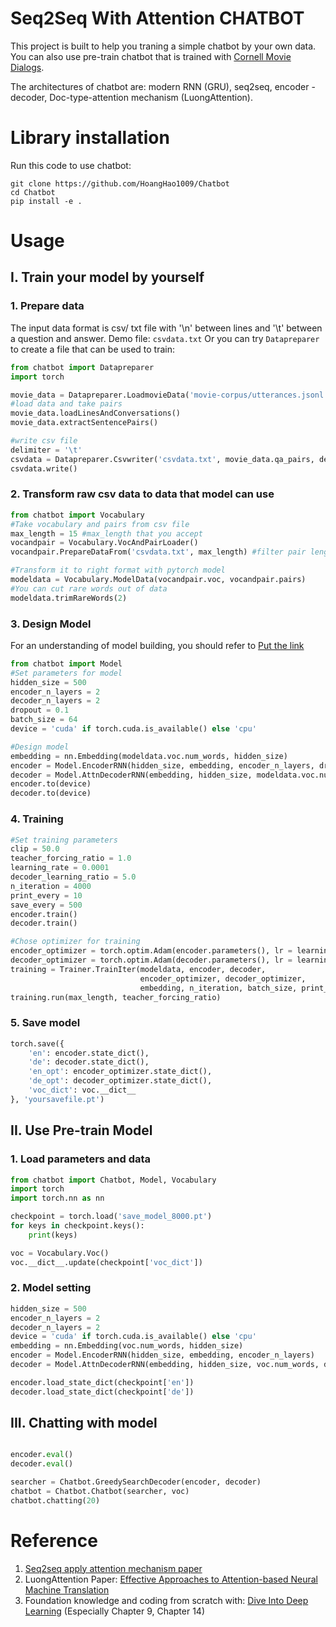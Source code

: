 # Seq2Seq With Attention CHATBOT
This project is built to help you traning a simple chatbot by your own data. You can also use pre-train chatbot that is trained with [Cornell Movie Dialogs](https://www.cs.cornell.edu/~cristian/Cornell_Movie-Dialogs_Corpus.html).

The architectures of chatbot are: modern RNN (GRU), seq2seq, encoder - decoder, Doc-type-attention mechanism (LuongAttention).

# Library installation
Run this code to use chatbot:
```
git clone https://github.com/HoangHao1009/Chatbot
cd Chatbot
pip install -e .
```

# Usage
## I. Train your model by yourself
### 1. Prepare data
The input data format is csv/ txt file with '\n' between lines and '\t' between a question and answer.
Demo file: `csvdata.txt`
Or you can try `Datapreparer` to create a file that can be used to train:
```python
from chatbot import Datapreparer
import torch

movie_data = Datapreparer.LoadmovieData('movie-corpus/utterances.jsonl') #utterences.jsonl that contain lines of question-answer
#load data and take pairs
movie_data.loadLinesAndConversations()
movie_data.extractSentencePairs()

#write csv file
delimiter = '\t'
csvdata = Datapreparer.Csvwriter('csvdata.txt', movie_data.qa_pairs, delimiter)
csvdata.write()
```

### 2. Transform raw csv data to data that model can use
```python
from chatbot import Vocabulary
#Take vocabulary and pairs from csv file
max_length = 15 #max_length that you accept 
vocandpair = Vocabulary.VocAndPairLoader()
vocandpair.PrepareDataFrom('csvdata.txt', max_length) #filter pair lengths from csv file

#Transform it to right format with pytorch model
modeldata = Vocabulary.ModelData(vocandpair.voc, vocandpair.pairs)
#You can cut rare words out of data
modeldata.trimRareWords(2)
```

### 3. Design Model
For an understanding of model building, you should refer to [Put the link]()
```python
from chatbot import Model
#Set parameters for model
hidden_size = 500
encoder_n_layers = 2
decoder_n_layers = 2
dropout = 0.1
batch_size = 64
device = 'cuda' if torch.cuda.is_available() else 'cpu'

#Design model
embedding = nn.Embedding(modeldata.voc.num_words, hidden_size)
encoder = Model.EncoderRNN(hidden_size, embedding, encoder_n_layers, dropout)
decoder = Model.AttnDecoderRNN(embedding, hidden_size, modeldata.voc.num_words, decoder_n_layers, dropout)
encoder.to(device)
decoder.to(device)
```

### 4. Training

```python
#Set training parameters
clip = 50.0
teacher_forcing_ratio = 1.0
learning_rate = 0.0001
decoder_learning_ratio = 5.0
n_iteration = 4000
print_every = 10
save_every = 500
encoder.train()
decoder.train()

#Chose optimizer for training
encoder_optimizer = torch.optim.Adam(encoder.parameters(), lr = learning_rate)
decoder_optimizer = torch.optim.Adam(decoder.parameters(), lr = learning_rate * decoder_learning_ratio)
training = Trainer.TrainIter(modeldata, encoder, decoder,
                             encoder_optimizer, decoder_optimizer, 
                             embedding, n_iteration, batch_size, print_every, clip)
training.run(max_length, teacher_forcing_ratio)
```

### 5. Save model 
```python
torch.save({
    'en': encoder.state_dict(),
    'de': decoder.state_dict(),
    'en_opt': encoder_optimizer.state_dict(),
    'de_opt': decoder_optimizer.state_dict(),
    'voc_dict': voc.__dict__
}, 'yoursavefile.pt')
```

## II. Use Pre-train Model

### 1. Load parameters and data
```python
from chatbot import Chatbot, Model, Vocabulary
import torch
import torch.nn as nn

checkpoint = torch.load('save_model_8000.pt')
for keys in checkpoint.keys():
    print(keys)

voc = Vocabulary.Voc()
voc.__dict__.update(checkpoint['voc_dict'])
```

### 2. Model setting
```python
hidden_size = 500
encoder_n_layers = 2
decoder_n_layers = 2
device = 'cuda' if torch.cuda.is_available() else 'cpu'
embedding = nn.Embedding(voc.num_words, hidden_size)
encoder = Model.EncoderRNN(hidden_size, embedding, encoder_n_layers)
decoder = Model.AttnDecoderRNN(embedding, hidden_size, voc.num_words, decoder_n_layers)

encoder.load_state_dict(checkpoint['en'])
decoder.load_state_dict(checkpoint['de'])
```

## III. Chatting with model
```python

encoder.eval()
decoder.eval()

searcher = Chatbot.GreedySearchDecoder(encoder, decoder)
chatbot = Chatbot.Chatbot(searcher, voc)
chatbot.chatting(20)
```

# Reference
1. [Seq2seq apply attention mechanism paper](https://arxiv.org/ftp/arxiv/papers/2006/2006.02767.pdf)
2. LuongAttention Paper: [Effective Approaches to Attention-based Neural Machine Translation](https://arxiv.org/abs/1508.04025)
3. Foundation knowledge and coding from scratch with: [Dive Into Deep Learning](https://d2l.aivivn.com/) (Especially Chapter 9, Chapter 14)


